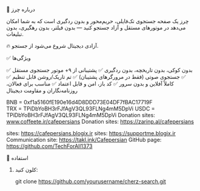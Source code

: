 🌟 درباره چرز

چرز یک صفحه جستجوی تک‌فایلی، حریم‌محور و بدون ردگیری است که به شما امکان می‌دهد در موتورهای مستقل و آزاد جستجو کنید — بدون فیلتر، بدون رهگیری، بدون تبلیغات.

🔥 آزادی دیجیتال شروع می‌شود از جستجو.

✅ ویژگی‌ها

✅ بدون کوکی، بدون تاریخچه، بدون ردگیری
✅ پشتیبانی از ۹+ موتور جستجوی مستقل
✅ جستجوی صوتی (فقط در مرورگرهای پشتیبان)
✅ تم تاریک/روشن قابل تنظیم
✅ کاملاً آفلاین و بدون سرور
✅ کد باز، امن و قابل اعتماد
✅ مناسب برای فعالان، روزنامه‌نگاران و مقاومت دیجیتال
















BNB = 0xf1a5160fE190e16d4D8DDD73E04DF7fBAC17719F  
TRX = TPiDbYoBH3rFJfAgV3QL93FLNg4mM5DpVi 
USDC = TPiDbYoBH3rFJfAgV3QL93FLNg4mM5DpVi
Donation sites: www.coffeete.ir/cafepersians
Donation sites: https://zarinp.al/cafepersians

 
sites: https://cafepersians.blogix.ir
sites: https://supportme.blogix.ir
Communication site: https://takl.ink/Cafepersian
GitHub page: https://github.com/TechForAll1373
 
 
 
 
 
 
 
 
 
 
 
 
 
 
 🚀 استفاده

1. کلون کنید:
   
   git clone https://github.com/yourusername/cherz-search.git
